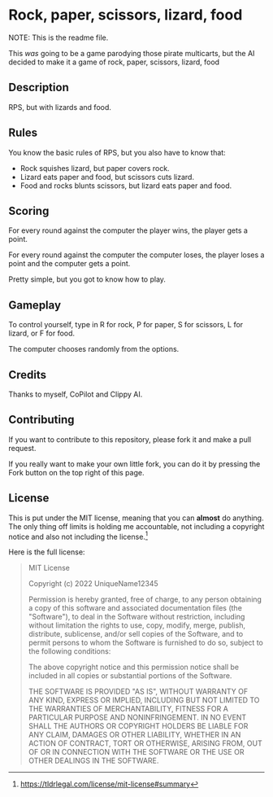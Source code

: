 # Rock, paper, scissors, lizard, food

NOTE: This is the readme file.

This _was_ going to be a game parodying those pirate multicarts, but the AI decided to make it a game of rock, paper, scissors, lizard, food

## Description

RPS, but with lizards and food.

## Rules

You know the basic rules of RPS, but you also have to know that:

- Rock squishes lizard, but paper covers rock.
- Lizard eats paper and food, but scissors cuts lizard.
- Food and rocks blunts scissors, but lizard eats paper and food.

## Scoring

For every round against the computer the player wins, the player gets a point.

For every round against the computer the computer loses, the player loses a point and the computer gets a point.

Pretty simple, but you got to know how to play.

## Gameplay

To control yourself, type in R for rock, P for paper, S for scissors, L for lizard, or F for food.

The computer chooses randomly from the options.

## Credits

Thanks to myself, CoPilot and Clippy AI.

## Contributing

If you want to contribute to this repository, please fork it and make a pull request.

If you really want to make your own little fork, you can do it by pressing the Fork button on the top right of this page.

## License

This is put under the MIT license, meaning that you can **almost** do anything. The only thing off limits is holding me accountable, not including a copyright notice and also not including the license.[^1]

Here is the full license:

> MIT License
>
> Copyright (c) 2022 UniqueName12345
>
> Permission is hereby granted, free of charge, to any person obtaining a copy
> of this software and associated documentation files (the "Software"), to deal
> in the Software without restriction, including without limitation the rights
> to use, copy, modify, merge, publish, distribute, sublicense, and/or sell
> copies of the Software, and to permit persons to whom the Software is
> furnished to do so, subject to the following conditions:
>
> The above copyright notice and this permission notice shall be included in all
> copies or substantial portions of the Software.
>
> THE SOFTWARE IS PROVIDED "AS IS", WITHOUT WARRANTY OF ANY KIND, EXPRESS OR
> IMPLIED, INCLUDING BUT NOT LIMITED TO THE WARRANTIES OF MERCHANTABILITY,
> FITNESS FOR A PARTICULAR PURPOSE AND NONINFRINGEMENT. IN NO EVENT SHALL THE
> AUTHORS OR COPYRIGHT HOLDERS BE LIABLE FOR ANY CLAIM, DAMAGES OR OTHER
> LIABILITY, WHETHER IN AN ACTION OF CONTRACT, TORT OR OTHERWISE, ARISING FROM,
> OUT OF OR IN CONNECTION WITH THE SOFTWARE OR THE USE OR OTHER DEALINGS IN THE
> SOFTWARE.


[^1]: https://tldrlegal.com/license/mit-license#summary